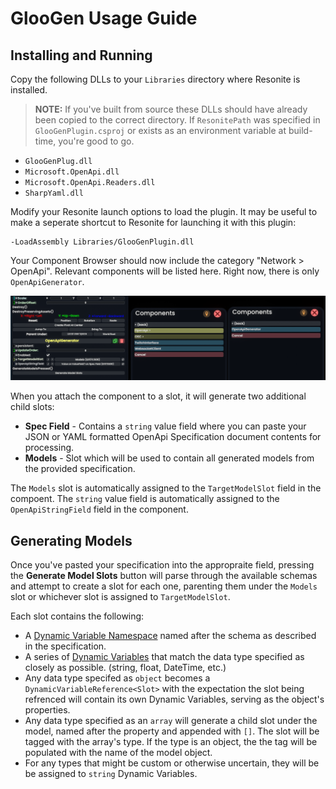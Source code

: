 # GlooGen Usage Guide
## Installing and Running
Copy the following DLLs to your `Libraries` directory where Resonite is installed.
> **NOTE:** If you've built from source these DLLs should have already been copied to the correct directory. If `ResonitePath` was specified in `GlooGenPlugin.csproj` or exists as an environment variable at build-time, you're good to go.
- `GlooGenPlug.dll`
- `Microsoft.OpenApi.dll`
- `Microsoft.OpenApi.Readers.dll`
- `SharpYaml.dll`

Modify your Resonite launch options to load the plugin. It may be useful to make a seperate shortcut to Resonite for launching it with this plugin:
```
-LoadAssembly Libraries/GlooGenPlugin.dll
```

Your Component Browser should now include the category "Network > OpenApi". Relevant components will be listed here. Right now, there is only `OpenApiGenerator`.

![Component List Screenshot](images/usage_component_list_01.png)

When you attach the component to a slot, it will generate two additional child slots:
- **Spec Field** - Contains a `string` value field where you can paste your JSON or YAML formatted OpenApi Specification document contents for processing.
- **Models** - Slot which will be used to contain all generated models from the provided specification.

The `Models` slot is automatically assigned to the `TargetModelSlot` field in the compoent.
The `string` value field is automatically assigned to the `OpenApiStringField` field in the component.

## Generating Models
Once you've pasted your specification into the appropraite field, pressing the **Generate Model Slots** button will parse through the available schemas and attempt to create a slot for each one, parenting them under the `Models` slot or whichever slot is assigned to `TargetModelSlot`.

Each slot contains the following:
- A [Dynamic Variable Namespace](https://wiki.resonite.com/Component:DynamicVariableSpace) named after the schema as described in the specification.
- A series of [Dynamic Variables](https://wiki.resonite.com/Dynamic_Variables) that match the data type specified as closely as possible. (string, float, DateTime, etc.)
- Any data type specifed as `object` becomes a `DynamicVariableReference<Slot>` with the expectation the slot being refrenced will contain its own Dynamic Variables, serving as the object's properties.
- Any data type specified as an `array` will generate a child slot under the model, named after the property and appended with `[]`. The slot will be tagged with the array's type. If the type is an object, the the tag will be populated with the name of the model object.
- For any types that might be custom or otherwise uncertain, they will be be assigned to `string` Dynamic Variables.
